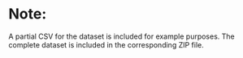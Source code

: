 # Note: #

A partial CSV for the dataset is included for example purposes.
The complete dataset is included in the corresponding ZIP file.
